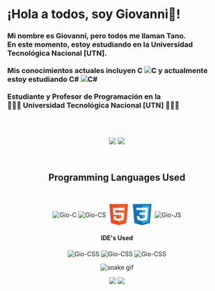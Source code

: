 <div style="text-align: center;">
  <div style="display: inline-block; text-align: left;">
    <h1>¡Hola a todos, soy Giovanni👋!</h1>
    <h3>Mi nombre es Giovanni, pero todos me llaman Tano.<br>
      En este momento, estoy estudiando en la <strong>Universidad Tecnológica Nacional [UTN]</strong>.<br><br>
      Mis conocimientos actuales incluyen C <img src="https://cdn.jsdelivr.net/gh/devicons/devicon/icons/c/c-original.svg" alt="C" width="40" height="28"/> y actualmente estoy estudiando C# <img src="https://cdn.jsdelivr.net/gh/devicons/devicon/icons/csharp/csharp-original.svg" alt="C#" width="30" height="30">
      <br><br>
      Estudiante y Profesor de Programación en la
      <br>
      👨🏻‍💻 <strong>Universidad Tecnológica Nacional [UTN]</strong> 👨🏻‍💻
    </h3>
  </div>
  <br><br><br>
  <!-- Coloca la línea horizontal aquí si es necesario -->
</div>

<div style="text-align: center;">
  <p>
    <img height="165cm" src="https://github-readme-stats.vercel.app/api?username=GioLucc&include_all_commits=true&show_icons=true&theme=radical"/>
    <img height="165cm" src="https://github-readme-stats.vercel.app/api/top-langs/?username=GioLucc&layout=compact&hide=css&theme=radical"/>
  </p>
  <br>
</div>

<div style="text-align: center;">
  <h2>Programming Languages Used</h2><br>
  <p>
    <img align="center" alt="Gio-C" height="50" width="50" src="https://cdn.jsdelivr.net/gh/devicons/devicon/icons/c/c-original.svg">
    <img align="center" alt="Gio-CS" height="50" width="50" src="https://cdn.jsdelivr.net/gh/devicons/devicon/icons/csharp/csharp-original.svg">
    <img align="center" alt="Gio-HTML" height="50" width="50" src="https://raw.githubusercontent.com/devicons/devicon/master/icons/html5/html5-original.svg">
    <img align="center" alt="Gio-CSS" height="50" width="50" src="https://raw.githubusercontent.com/devicons/devicon/master/icons/css3/css3-original.svg">
    <img align="center" alt="Gio-JS" height="50" width="50" src="https://cdn.jsdelivr.net/gh/devicons/devicon/icons/javascript/javascript-original.svg">
  </p>
  <h4>IDE's Used</h4>
  <p>
    <img align="center" alt="Gio-CSS" height="45" width="45" src="https://cdn.worldvectorlogo.com/logos/eclipse-11.svg">
    <img align="center" alt="Gio-CSS" height="45" width="45" src="https://cdn.jsdelivr.net/gh/devicons/devicon/icons/vscode/vscode-original.svg">
    <img align="center" alt="Gio-CSS" height="45" width="45" src="https://cdn.jsdelivr.net/gh/devicons/devicon/icons/visualstudio/visualstudio-plain.svg">
  </p>
</div>

<div style="text-align: center;">
  <img src="https://github.com/GioLucc/GioLucc/blob/output/github-contribution-grid-snake.gif" alt="snake gif">
</div>

<div style="text-align: center;">
  <p>
    <a href="mailto:giolucarna@gmail.com"><img src="https://img.shields.io/badge/-Gmail-%23333?style=for-the-badge&logo=gmail&logoColor=white" target="_blank"></a>
    <a href="https://www.linkedin.com/in/giovanni-lucchetta-5aa1b11a3/" target="_blank"><img src="https://img.shields.io/badge/-LinkedIn-%230077B5?style=for-the-badge&logo=linkedin&logoColor=white" target="_blank"></a> 
  </p>
</div>
